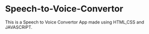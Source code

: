 # Speech-to-Voice-Convertor

This is a Speech to Voice Convertor App made using HTML,CSS and JAVASCRIPT.
